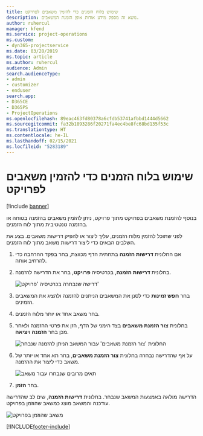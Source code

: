```yaml
---
title: שימוש בלוח הזמנים כדי להזמין משאבים לפרויקט
description: נושא זה מספק מידע אודות אופן הזמנת המשאבים.
author: ruhercul
manager: kfend
ms.service: project-operations
ms.custom:
- dyn365-projectservice
ms.date: 03/28/2019
ms.topic: article
ms.author: ruhercul
audience: Admin
search.audienceType:
- admin
- customizer
- enduser
search.app:
- D365CE
- D365PS
- ProjectOperations
ms.openlocfilehash: 89eac463fd80378a6cfdb53741afbbd1444d5662
ms.sourcegitcommit: fa32b1893286f20271fa4ec4be8fc68bd135f53c
ms.translationtype: HT
ms.contentlocale: he-IL
ms.lasthandoff: 02/15/2021
ms.locfileid: "5283189"
---
```

# <a name="use-the-schedule-board-to-book-project-resources"></a>שימוש בלוח הזמנים כדי להזמין משאבים לפרויקט

[!include [banner](../includes/psa-now-project-operations.md)]

בנוסף להזמנת משאבים בפרויקט מתוך פרויקט, ניתן להזמין משאבים בהזמנה בטוחה או בהזמנה טנטטיבית מתוך לוח הזמנים.

לפני שתוכל להזמין מלוח הזמנים, עליך ליצור או להפיק דרישות משאבים. בצע את השלבים הבאים כדי ליצור דרישות משאב מתוך לוח הזמנים.

1. אם החלונית **דרישות הזמנה** בתחתית הדף מכווצת, בחר בפקד ההרחבה כדי להרחיב אותה.
2. בחלונית **דרישות הזמנה**, בכרטיסיה **פרויקט**, בחר את הדרישה להזמנה.

    ![דרישה שנבחרה בכרטיסיה 'פרויקט'](media/Resource-Management-image73.png)

3. בחר **חפש זמינות** כדי לסנן את המשאבים הניתנים להזמנה ולהציג את המשאבים הזמינים. 
4. בחר משאב אחד או יותר מלוח הזמנים. 
5. בחלונית **צור הזמנת משאבים** בצד הימני של הדף, הזן את פרטי ההזמנה ולאחר מכן בחר **הזמנה ויציאה**.

    ![החלונית 'צור הזמנת משאבים' עבור המשאב הניתן להזמנה שנבחר](media/Resource-Management-image74.png)

6. על אף שהדרישה נבחרה בחלונית **צור הזמנת משאבים**, בחר תא אחד או יותר של משאב כדי ליצור את ההזמנה.

    ![תאים מרובים שנבחרו עבור משאב](media/Resource-Management-image75.png)

7. בחר **הזמן**.

הדרישה מולאה באמצעות המשאב שנבחר. בחלונית **דרישות הזמנה**, שים לב שהדרישה עודכנה והמשאב מוצג כמשאב שהוזמן בפרויקט.

![משאב שהוזמן בפרויקט](media/Resource-Management-image76.png)


[!INCLUDE[footer-include](../includes/footer-banner.md)]